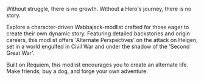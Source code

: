 Without struggle, there is no growth. Without a Hero's journey, there is no story.

Explore a character-driven Wabbajack-modlist crafted for those eager to create their own dynamic story. Featuring detailed backstories and origin careers, this modlist offers 'Alternate Perspectives' on the attack on Helgen, set in a world engulfed in Civil War and under the shadow of the 'Second Great War'.

Built on Requiem, this modlist encourages you to create an alternate life. Make friends, buy a dog, and forge your own adventure.
